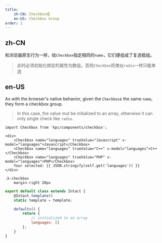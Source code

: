 ```yaml
---
title:
    zh-CN: Checkbox组
    en-US: Checkbox Group
order: 1
---
```


## zh-CN

和浏览器原生行为一样，给`Checkbox`指定相同的`name`，它们便组成了复选框组。

> 此时必须初始化绑定的属性为数组，否则`Checkbox`将类似`radio`一样只能单选

## en-US

As with the browser's native behavior, given the `Checkbox`s the same `name`, they form a checkbox group.

> In this case, the value mut be initialized to an array, otherwise it can only single check 
> like `radio`.

```vdt
import Checkbox from 'kpc/components/checkbox';

<div>
    <Checkbox name="languages" trueValue="Javascript" v-model="languages">Javascript</Checkbox>
    <Checkbox name="languages" trueValue="C++" v-model="languages">C++</Checkbox>
    <Checkbox name="languages" trueValue="PHP" v-model="languages">PHP</Checkbox>
    Your selected: {{ JSON.stringify(self.get('languages')) }}
</div>
```

```styl
.k-checkbox
    margin-right 20px
```

```js
export default class extends Intact {
    @Intact.template()
    static template = template;

    defaults() {
        return {
            // initialized to an array
            languages: []
        };
    }
}
```
